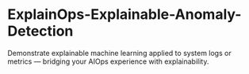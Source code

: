 # ExplainOps-Explainable-Anomaly-Detection
Demonstrate explainable machine learning applied to system logs or metrics — bridging your AIOps experience with explainability.
